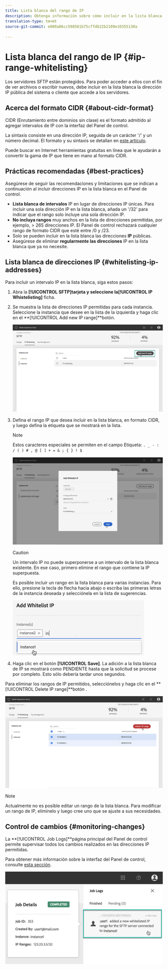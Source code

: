 ```yaml
---
title: Lista blanca del rango de IP
description: Obtenga información sobre cómo incluir en la lista blanca los rangos IP para el acceso a los servidores SFTP
translation-type: tm+mt
source-git-commit: e080a86cc598581b75cffd622b2109e10355130a

---
```



# Lista blanca del rango de IP {#ip-range-whitelisting}

Los servidores SFTP están protegidos. Para poder acceder a ellos con el fin de ver archivos o escribir nuevos, debe incluir en la lista blanca la dirección IP pública del sistema o cliente que accede a los servidores.

## Acerca del formato CIDR {#about-cidr-format}

CIDR (Enrutamiento entre dominios sin clase) es el formato admitido al agregar intervalos de IP con la interfaz del Panel de control.

La sintaxis consiste en una dirección IP, seguida de un carácter &#39;/&#39; y un número decimal. El formato y su sintaxis se detallan en [este artículo](https://whatismyipaddress.com/cidr).

Puede buscar en Internet herramientas gratuitas en línea que le ayudarán a convertir la gama de IP que tiene en mano al formato CIDR.

## Prácticas recomendadas {#best-practices}

Asegúrese de seguir las recomendaciones y limitaciones que se indican a continuación al incluir direcciones IP en la lista blanca en el Panel de control.

* **Lista blanca de intervalos** IP en lugar de direcciones IP únicas. Para incluir una sola dirección IP en la lista blanca, añada un &#39;/32&#39; para indicar que el rango solo incluye una sola dirección IP.
* **No incluya rangos** muy anchos en la lista de direcciones permitidas, por ejemplo, > 265 direcciones IP. El Panel de control rechazará cualquier rango de formato CIDR que esté entre /0 y /23.
* Solo se pueden incluir en la lista blanca las direcciones **IP** públicas.
* Asegúrese de eliminar **regularmente las direcciones** IP en la lista blanca que ya no necesite.

## Lista blanca de direcciones IP {#whitelisting-ip-addresses}

Para incluir un intervalo IP en la lista blanca, siga estos pasos:

1. Abra la **[!UICONTROL SFTP]**tarjeta y seleccione la**[!UICONTROL IP Whistelisting]** ficha.
1. Se muestra la lista de direcciones IP permitidas para cada instancia. Seleccione la instancia que desee en la lista de la izquierda y haga clic en el **[!UICONTROL Add new IP range]**botón.

   ![](assets/control_panel_add_range.png)

1. Defina el rango IP que desea incluir en la lista blanca, en formato CIDR, y luego defina la etiqueta que se mostrará en la lista.

   >[!NOTE]
   >
   >Estos caracteres especiales se permiten en el campo Etiqueta:
   > `. _ - : / ( ) # , @ [ ] + = & ; { } ! $`

   ![](assets/control_panel_add_range2.png)

   >[!CAUTION]
   >
   >Un intervalo IP no puede superponerse a un intervalo de la lista blanca existente. En ese caso, primero elimine el rango que contiene la IP superpuesta.
   >
   >Es posible incluir un rango en la lista blanca para varias instancias. Para ello, presione la tecla de flecha hacia abajo o escriba las primeras letras de la instancia deseada y selecciónela en la lista de sugerencias.

   ![](assets/control_panel_add_range3.png)

1. Haga clic en el botón **[!UICONTROL Save]**. La adición a la lista blanca de IP se mostrará como PENDIENTE hasta que la solicitud se procese por completo. Esto sólo debería tardar unos segundos.

Para eliminar los rangos de IP permitidos, selecciónelos y haga clic en el **[!UICONTROL Delete IP range]**botón .

![](assets/control_panel_delete_range2.png)

>[!NOTE]
>
>Actualmente no es posible editar un rango de la lista blanca. Para modificar un rango de IP, elimínelo y luego cree uno que se ajuste a sus necesidades.

## Control de cambios {#monitoring-changes}

La **[!UICONTROL Job Logs]**página principal del Panel de control permite supervisar todos los cambios realizados en las direcciones IP permitidas.

Para obtener más información sobre la interfaz del Panel de control, consulte [esta sección](../../discover/using/discovering-the-interface.md).

![](assets/control_panel_ip_logNEW.png)
